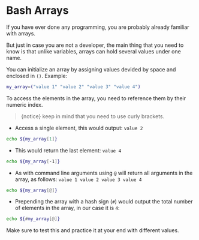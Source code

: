 # Bash Arrays

If you have ever done any programming, you are probably already familiar with arrays. 

But just in case you are not a developer, the main thing that you need to know is that unlike variables, arrays can hold several values under one name.

You can initialize an array by assigning values devided by space and enclosed in `()`. Example:

```bash
my_array=("value 1" "value 2" "value 3" "value 4")
```

To access the elements in the array, you need to reference them by their numeric index.

>{notice} keep in mind that you need to use curly brackets.

* Access a single element, this would output: `value 2`

```bash
echo ${my_array[1]}
```

* This would return the last element: `value 4`

```bash
echo ${my_array[-1]}
```

* As with command line arguments using `@` will return all arguments in the array, as follows: `value 1 value 2 value 3 value 4`

```bash
echo ${my_array[@]}
```

* Prepending the array with a hash sign (`#`) would output the total number of elements in the array, in our case it is `4`:

```bash
echo ${#my_array[@]}
```

Make sure to test this and practice it at your end with different values.

